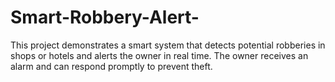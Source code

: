 # Smart-Robbery-Alert-
This project demonstrates a smart system that detects potential robberies in shops or hotels and alerts the owner in real time. The owner receives an alarm and can respond promptly to prevent theft.
